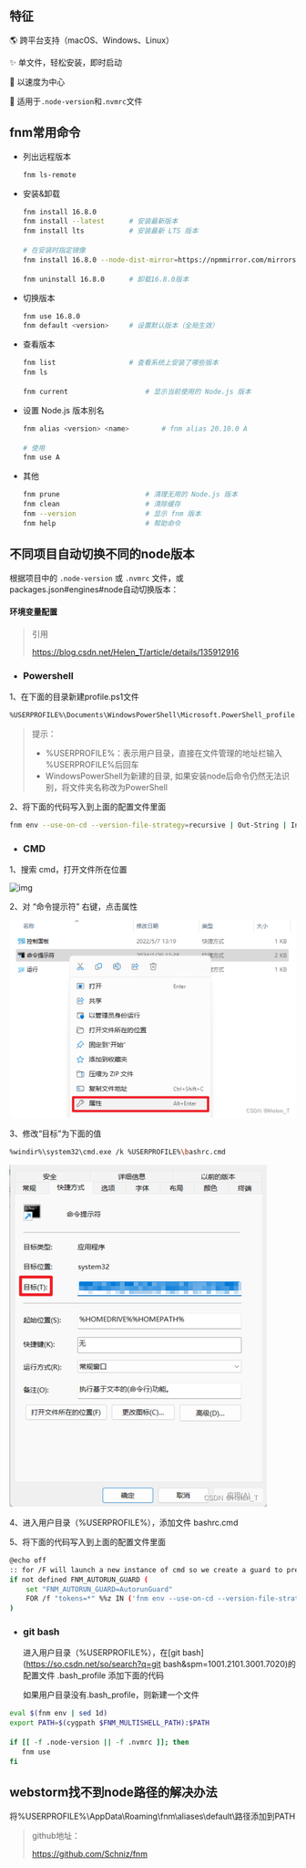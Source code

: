 ## 特征

🌎 跨平台支持（macOS、Windows、Linux）

✨ 单文件，轻松安装，即时启动

🚀 以速度为中心

📂 适用于`.node-version`和`.nvmrc`文件

## fnm常用命令

- 列出远程版本

  ```bash
  fnm ls-remote 
  ```

- 安装&卸载

  ```bash
  fnm install 16.8.0
  fnm install --latest 		# 安装最新版本
  fnm install lts         	# 安装最新 LTS 版本
  
  # 在安装时指定镜像
  fnm install 16.8.0 --node-dist-mirror=https://npmmirror.com/mirrors/node/
  
  fnm uninstall 16.8.0 		# 卸载16.8.0版本
  ```

- 切换版本

  ```bash
  fnm use 16.8.0
  fnm default <version>		# 设置默认版本（全局生效）
  ```
  
- 查看版本

  ```bash
  fnm list					# 查看系统上安装了哪些版本 
  fnm ls
  
  fnm current					# 显示当前使用的 Node.js 版本
  ```
  
- 设置 Node.js 版本别名

  ```bash
  fnm alias <version> <name>		# fnm alias 20.10.0 A
  
  # 使用
  fnm use A 						
  ```

- 其他

  ```bash
  fnm prune						# 清理无用的 Node.js 版本
  fnm clean						# 清除缓存
  fnm --version					# 显示 fnm 版本
  fnm help						# 帮助命令
  ```

## 不同项目自动切换不同的node版本

根据项目中的 `.node-version` 或 `.nvmrc` 文件，或packages.json#engines#node自动切换版本：

#### 环境变量配置

>引用
>
>https://blog.csdn.net/Helen_T/article/details/135912916

- ### Powershell

1、在下面的目录新建profile.ps1文件

```bash
%USERPROFILE%\Documents\WindowsPowerShell\Microsoft.PowerShell_profile.ps1
```

> 提示：
>
> - %USERPROFILE%：表示用户目录，直接在文件管理的地址栏输入 %USERPROFILE%后回车
> - WindowsPowerShell为新建的目录, 如果安装node后命令仍然无法识别，将文件夹名称改为PowerShell

 2、将下面的代码写入到上面的配置文件里面
```bash
fnm env --use-on-cd --version-file-strategy=recursive | Out-String | Invoke-Expression
```

- ### CMD

1、搜索 cmd，打开文件所在位置

![img](https://i-blog.csdnimg.cn/blog_migrate/45bcd31a6e58cd027155ffce1ddc7345.png)

2、对 “命令提示符” 右键，点击属性

![img](.assets/38961dfb80f8cb99888eee1a433c2a4c.png)

3、修改“目标”为下面的值

```bash
%windir%\system32\cmd.exe /k %USERPROFILE%\bashrc.cmd
```

![img](.assets/f80c5a046fa5acc4f9ccccb2ffd7c801.png)

4、进入用户目录（%USERPROFILE%），添加文件 bashrc.cmd

5、将下面的代码写入到上面的配置文件里面

```bash
@echo off
:: for /F will launch a new instance of cmd so we create a guard to prevent an infnite loop
if not defined FNM_AUTORUN_GUARD (
    set "FNM_AUTORUN_GUARD=AutorunGuard"
    FOR /f "tokens=*" %%z IN ('fnm env --use-on-cd --version-file-strategy=recursive') DO CALL %%z
)
```

- ### git bash

  进入用户目录（%USERPROFILE%），在[git bash](https://so.csdn.net/so/search?q=git bash&spm=1001.2101.3001.7020)的配置文件 .bash_profile 添加下面的代码
  
  如果用户目录没有.bash_profile，则新建一个文件

```bash
eval $(fnm env | sed 1d)
export PATH=$(cygpath $FNM_MULTISHELL_PATH):$PATH
 
if [[ -f .node-version || -f .nvmrc ]]; then
   fnm use
fi
```

## webstorm找不到node路径的解决办法

将%USERPROFILE%\AppData\Roaming\fnm\aliases\default\路径添加到PATH




>github地址：
>
>https://github.com/Schniz/fnm
